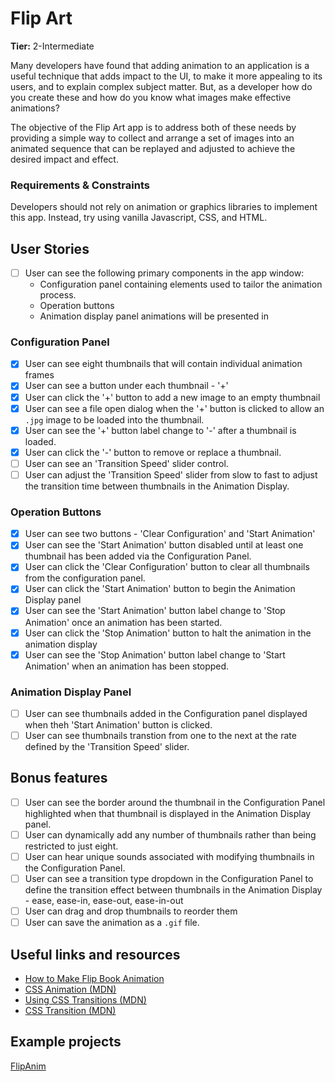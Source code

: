 # Flip Art

**Tier:** 2-Intermediate

Many developers have found that adding animation to an application is a
useful technique that adds impact to the UI, to make it more appealing to its users,
and to explain complex subject matter. But, as a developer how do you create 
these and how do you know what images make effective animations?

The objective of the Flip Art app is to address both of these needs by 
providing a simple way to collect and arrange a set of images into an
animated sequence that can be replayed and adjusted to achieve the desired
impact and effect.

### Requirements & Constraints

Developers should not rely on animation or graphics libraries to implement
this app. Instead, try using vanilla Javascript, CSS, and HTML.

## User Stories

-   [ ] User can see the following primary components in the app window:
    - Configuration panel containing elements used to tailor the animation
    process.
    - Operation buttons
    - Animation display panel animations will be presented in

### Configuration Panel
-   [x] User can see eight thumbnails that will contain individual animation 
frames
-   [x] User can see a button under each thumbnail - '+'
-   [x] User can click the '+' button to add a new image to an empty thumbnail
-   [x] User can see a file open dialog when the '+' button is clicked to 
allow an `.jpg` image to be loaded into the thumbnail. 
-   [x] User can see the '+' button label change to '-' after a thumbnail is
loaded.
-   [x] User can click the '-' button to remove or replace a thumbnail.
-   [ ] User can see an 'Transition Speed' slider control. 
-   [ ] User can adjust the 'Transition Speed' slider from slow to fast to
adjust the transition time between thumbnails in the Animation Display.

### Operation Buttons
-   [x] User can see two buttons - 'Clear Configuration' and 'Start Animation'
-   [x] User can see the 'Start Animation' button disabled until at least one
thumbnail has been added via the Configuration Panel.
-   [x] User can click the 'Clear Configuration' button to clear all thumbnails
from the configuration panel.
-   [x] User can click the 'Start Animation' button to begin the Animation 
Display panel
-   [x] User can see the 'Start Animation' button label change to 'Stop
Animation' once an animation has been started.
-   [x] User can click the 'Stop Animation' button to halt the animation in
the animation display
-   [x] User can see the 'Stop Animation' button label change to 'Start
Animation' when an animation has been stopped.

### Animation Display Panel
-   [ ] User can see thumbnails added in the Configuration panel displayed
when theh 'Start Animation' button is clicked. 
-   [ ] User can see thumbnails transtion from one to the next at the rate
defined by the 'Transition Speed' slider.

## Bonus features

-   [ ] User can see the border around the thumbnail in the Configuration Panel
highlighted when that thumbnail is displayed in the Animation Display panel.
-   [ ] User can dynamically add any number of thumbnails rather than being
restricted to just eight.
-   [ ] User can hear unique sounds associated with modifying thumbnails in the 
Configuration Panel.
-   [ ] User can see a transition type dropdown in the Configuration Panel to
define the transition effect between thumbnails in the Animation Display - 
ease, ease-in, ease-out, ease-in-out
-   [ ] User can drag and drop thumbnails to reorder them
-   [ ] User can save the animation as a `.gif` file.

## Useful links and resources

- [How to Make Flip Book Animation](https://www.youtube.com/watch?v=Njl-uqnmBGA)
- [CSS Animation (MDN)](https://developer.mozilla.org/en-US/docs/Web/CSS/animation)
- [Using CSS Transitions (MDN)](https://developer.mozilla.org/en-US/docs/Web/CSS/CSS_Transitions/Using_CSS_transitions)
- [CSS Transition (MDN)](https://developer.mozilla.org/en-US/docs/Web/CSS/transition)

## Example projects

[FlipAnim](http://flipanim.com/)